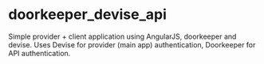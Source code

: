 doorkeeper_devise_api
=====================

Simple provider + client application using AngularJS, doorkeeper and devise. Uses Devise for provider (main app) authentication, Doorkeeper for API authentication.
